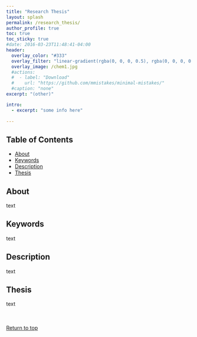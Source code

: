 ```yaml
---
title: "Research Thesis"
layout: splash
permalink: /research_thesis/
author_profile: true
toc: true
toc_sticky: true
#date: 2016-03-23T11:48:41-04:00
header:
  overlay_color: "#333"
  overlay_filter: "linear-gradient(rgba(0, 0, 0, 0.5), rgba(0, 0, 0, 0.5))"
  overlay_image: /chem1.jpg
  #actions:
  #  - label: "Download"
  #    url: "https://github.com/mmistakes/minimal-mistakes/"
  #caption: "none"
excerpt: "(other)"

intro: 
  - excerpt: "some info here"   
   
---
```


## Table of Contents
- [About](/research_thesis/#about)<br>
- [Keywords](/research_thesis/#keywords)  <br> 
- [Description](/research_thesis/#description) <br>
- [Thesis](/research_thesis/#thesis)  <br>


## About
text

## Keywords
text

## Description
text

## Thesis
text

<br><br>
[Return to top](/research_thesis/#table-of-contents)
